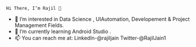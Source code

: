     Hi There, I’m Rajil 👋

- 👀 I’m interested in Data Science , UIAutomation, Developement & Project Management Fields.  
- 🌱 I’m currently learning Android Studio .
- 📫 You can reach me at: LinkedIn-@rajiljain Twitter-@RajilJain1

<!---
Rajil101/Rajil101 is a ✨ special ✨ repository because its `README.md` (this file) appears on your GitHub profile.
You can click the Preview link to take a look at your changes.
--->
